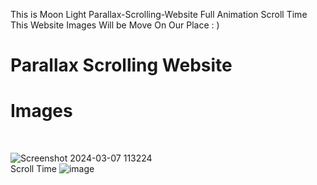 This is Moon Light Parallax-Scrolling-Website Full Animation Scroll Time This Website Images Will be  Move On Our Place : )

# Parallax Scrolling Website
# Images
<br>

![Screenshot 2024-03-07 113224](https://github.com/MohdHadi72/Parallax-Scrolling-Website-/assets/154020781/ca534603-4afd-4709-81f7-e8b948a005a8)
<br>
Scroll Time
![image](https://github.com/MohdHadi72/Parallax-Scrolling-Website-/assets/154020781/6299ace9-1e28-4d70-b4f9-dd7886a1eff9)
